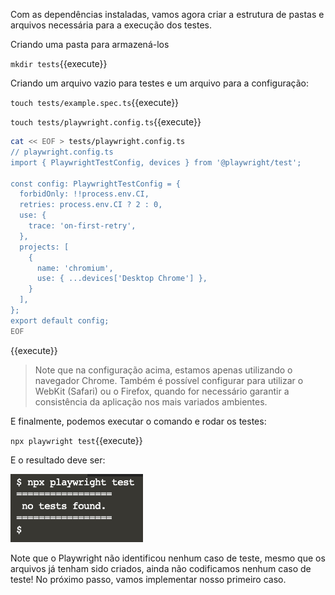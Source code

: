 Com as dependências instaladas, vamos agora criar a estrutura de pastas e arquivos necessária para a execução dos testes.

Criando uma pasta para armazená-los

`mkdir tests`{{execute}}



Criando um arquivo vazio para testes e um arquivo para a configuração:

`touch tests/example.spec.ts`{{execute}}

`touch tests/playwright.config.ts`{{execute}}

```sh
cat << EOF > tests/playwright.config.ts
// playwright.config.ts
import { PlaywrightTestConfig, devices } from '@playwright/test';

const config: PlaywrightTestConfig = {
  forbidOnly: !!process.env.CI,
  retries: process.env.CI ? 2 : 0,
  use: {
    trace: 'on-first-retry',
  },
  projects: [
    {
      name: 'chromium',
      use: { ...devices['Desktop Chrome'] },
    }
  ],
};
export default config;
EOF
```
{{execute}}

> Note que na configuração acima, estamos apenas utilizando o navegador Chrome. Também é possível configurar para utilizar o WebKit (Safari) ou o Firefox, quando for necessário garantir a consistência da aplicação nos mais variados ambientes.



E finalmente, podemos executar o comando e rodar os testes:

`npx playwright test`{{execute}}

E o resultado deve ser:

![image-20211124143913030](assets/image-20211124143913030.png)

Note que o Playwright não identificou nenhum caso de teste, mesmo que os arquivos já tenham sido criados, ainda não codificamos nenhum caso de teste! No próximo passo, vamos implementar nosso primeiro caso.
